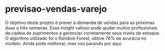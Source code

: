 # previsao-vendas-varejo
O objetivo deste projeto é prever a demanda de vendas para as próximas duas a três semanas. Esse insight valioso pode ajudar muitos profissionais da cadeia de suprimentos  a gerenciar corretamente seus níveis de estoque.
O algoritmo utilizado foi o Random Forest, obtive 76% de acurácia no modelo. Ainda pode melhorar, mas vou parando por aqui.
